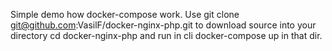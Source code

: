 Simple demo how docker-compose work.
Use 
git clone git@github.com:VasilF/docker-nginx-php.git
to download source into your directory
cd docker-nginx-php
and run in cli
docker-compose up 
in that dir.


